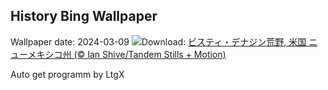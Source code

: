 ## History Bing Wallpaper
Wallpaper date: 2024-03-09
![](https://www.bing.com/th?id=OHR.BistiBlue_JA-JP2352512218_UHD.jpg&w=1000)Download: [ビスティ・デナジン荒野, 米国 ニューメキシコ州 (© Ian Shive/Tandem Stills + Motion)](https://www.bing.com/th?id=OHR.BistiBlue_JA-JP2352512218_UHD.jpg)

Auto get programm by LtgX
